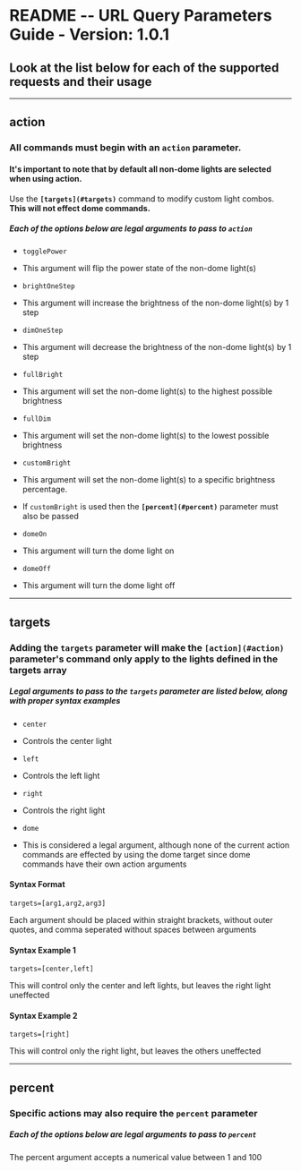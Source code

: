 # README -- URL Query Parameters Guide - Version: 1.0.1

## Look at the list below for each of the supported requests and their usage

---

## **action**

### All commands must begin with an **`action`** parameter.

#### It's important to note that by default all non-dome lights are selected when using action.

Use the **`[targets](#targets)`** command to modify custom light combos. **This will not effect dome commands.**

##### Each of the options below are legal arguments to pass to **`action`**

- `togglePower`

- This argument will flip the power state of the non-dome light(s)

- `brightOneStep`

- This argument will increase the brightness of the non-dome light(s) by 1 step

- `dimOneStep`

- This argument will decrease the brightness of the non-dome light(s) by 1 step

- `fullBright`

- This argument will set the non-dome light(s) to the highest possible brightness

- `fullDim`

- This argument will set the non-dome light(s) to the lowest possible brightness

- `customBright`

- This argument will set the non-dome light(s) to a specific brightness percentage.
- If `customBright` is used then the **`[percent](#percent)`** parameter must also be passed

- `domeOn`

- This argument will turn the dome light on

- `domeOff`

- This argument will turn the dome light off

---

## **targets**

### Adding the **`targets`** parameter will make the **`[action](#action)`** parameter's command only apply to the lights defined in the targets array

##### Legal arguments to pass to the **`targets`** parameter are listed below, along with proper syntax examples

- `center`

- Controls the center light

- `left`

- Controls the left light

- `right`

- Controls the right light

- `dome`

- This is considered a legal argument, although none of the current action commands are effected by using the dome target since dome commands have their own action arguments

#### Syntax Format

`targets=[arg1,arg2,arg3]`

Each argument should be placed within straight brackets, without outer quotes, and comma seperated without spaces between arguments

#### Syntax Example 1

`targets=[center,left]`

This will control only the center and left lights, but leaves the right light uneffected

#### Syntax Example 2

`targets=[right]`

This will control only the right light, but leaves the others uneffected

---

## **percent**

### Specific actions may also require the **`percent`** parameter

##### Each of the options below are legal arguments to pass to **`percent`**

The percent argument accepts a numerical value between 1 and 100
